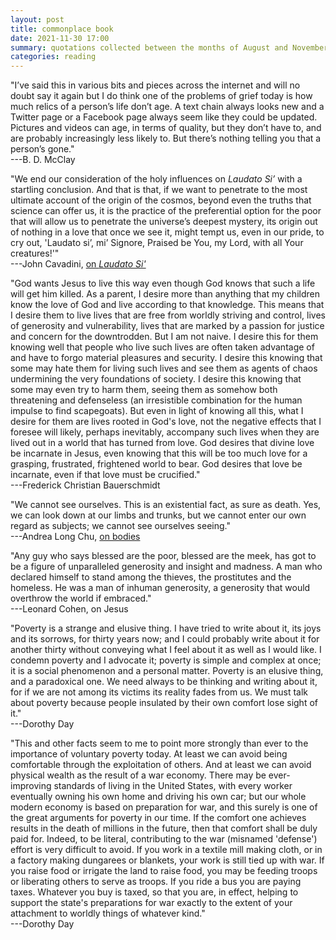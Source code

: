 ```yaml
---
layout: post
title: commonplace book
date: 2021-11-30 17:00
summary: quotations collected between the months of August and November, A.D. 2021
categories: reading
---
```


"I’ve said this in various bits and pieces across the internet and will no doubt say it again but I do think one of the problems of grief today is how much relics of a person’s life don’t age. A text chain always looks new and a Twitter page or a Facebook page always seem like they could be updated. Pictures and videos can age, in terms of quality, but they don’t have to, and are probably increasingly less likely to. But there’s nothing telling you that a person’s gone."\
---B. D. McClay

"We end our consideration of the holy influences on *Laudato Si’* with a startling conclusion. And that is that, if we want to penetrate to the most ultimate account of the origin of the cosmos, beyond even the truths that science can offer us, it is the practice of the preferential option for the poor that will allow us to penetrate the universe’s deepest mystery, its origin out of nothing in a love that once we see it, might tempt us, even in our pride, to cry out, 'Laudato si’, mi’ Signore, Praised be You, my Lord, with all Your creatures!'"\
---John Cavadini, [on *Laudato Si'*](https://churchlifejournal.nd.edu/articles/augustine-and-francis-the-saints-of-laudato-si)

"God wants Jesus to live this way even though God knows that such a life will get him killed. As a parent, I desire more than anything that my children know the love of God and live according to that knowledge. This means that I desire them to live lives that are free from worldly striving and control, lives of generosity and vulnerability, lives that are marked by a passion for justice and concern for the downtrodden. But I am not naive. I desire this for them knowing well that people who live such lives are often taken advantage of and have to forgo material pleasures and security. I desire this knowing that some may hate them for living such lives and see them as agents of chaos undermining the very foundations of society. I desire this knowing that some may even try to harm them, seeing them as somehow both threatening and defenseless (an irresistible combination for the human impulse to find scapegoats). But even in light of knowing all this, what I desire for them are lives rooted in God's love, not the negative effects that I foresee will likely, perhaps inevitably, accompany such lives when they are lived out in a world that has turned from love. God desires that divine love be incarnate in Jesus, even knowing that this will be too much love for a grasping, frustrated, frightened world to bear. God desires that love be incarnate, even if that love must be crucified."\
---Frederick Christian Bauerschmidt

"We cannot see ourselves. This is an existential fact, as sure as death. Yes, we can look down at our limbs and trunks, but we cannot enter our own regard as subjects; we cannot see ourselves seeing."\
---Andrea Long Chu, [on bodies](https://www.nytimes.com/2021/11/08/magazine/emily-ratajkowski.html)

"Any guy who says blessed are the poor, blessed are the meek, has got to be a figure of unparalleled generosity and insight and madness. A man who declared himself to stand among the thieves, the prostitutes and the homeless. He was a man of inhuman generosity, a generosity that would overthrow the world if embraced."\
---Leonard Cohen, on Jesus

"Poverty is a strange and elusive thing. I have tried to write about it, its joys and its sorrows, for thirty years now; and I could probably write about it for another thirty without conveying what I feel about it as well as I would like. I condemn poverty and I advocate it; poverty is simple and complex at once; it is a social phenomenon and a personal matter. Poverty is an elusive thing, and a paradoxical one. We need always to be thinking and writing about it, for if we are not among its victims its reality fades from us. We must talk about poverty because people insulated by their own comfort lose sight of it."\
---Dorothy Day

"This and other facts seem to me to point more strongly than ever to the importance of voluntary poverty today. At least we can avoid being comfortable through the exploitation of others. And at least we can avoid physical wealth as the result of a war economy. There may be ever-improving standards of living in the United States, with every worker eventually owning his own home and driving his own car; but our whole modern economy is based on preparation for war, and this surely is one of the great arguments for poverty in our time. If the comfort one achieves results in the death of millions in the future, then that comfort shall be duly paid for. Indeed, to be literal, contributing to the war (misnamed 'defense') effort is very difficult to avoid. If you work in a textile mill making cloth, or in a factory making dungarees or blankets, your work is still tied up with war. If you raise food or irrigate the land to raise food, you may be feeding troops or liberating others to serve as troops. If you ride a bus you are paying taxes. Whatever you buy is taxed, so that you are, in effect, helping to support the state's preparations for war exactly to the extent of your attachment to worldly things of whatever kind."\
---Dorothy Day
